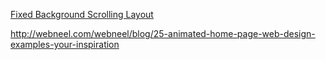 [Fixed Background Scrolling Layout](http://tympanus.net/codrops/2013/05/02/fixed-background-scrolling-layout/)

http://webneel.com/webneel/blog/25-animated-home-page-web-design-examples-your-inspiration
